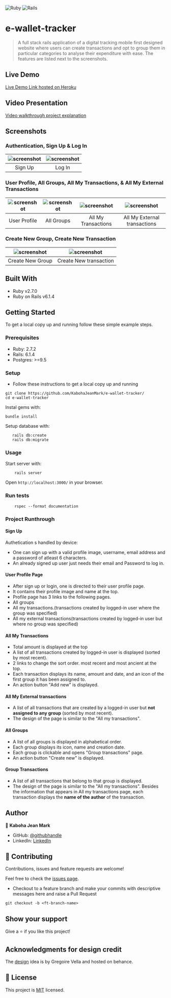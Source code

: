 <img alt="Ruby" src="https://img.shields.io/badge/ruby-%23CC342D.svg?&style=for-the-badge&logo=ruby&logoColor=white"/> <img alt="Rails" src="https://img.shields.io/badge/rails%20-%23CC0000.svg?&style=for-the-badge&logo=ruby-on-rails&logoColor=white"/>

# e-wallet-tracker 

> A full stack rails application of a digital tracking mobile first designed website where users can create transactions and opt to group them in particular categories to analyse their expenditure with ease. The features are listed next to the screenshots.

## Live Demo

[Live Demo Link hosted on Heroku](https://limitless-plains-58858.herokuapp.com/)

## Video Presentation
[Video walkthrough project explanation](https://www.loom.com/share/9b33e948c1784999905dedf57af0e06e)

## Screenshots

### Authentication, Sign Up & Log In

| ![screenshot](app/assets/images/signup.png) |![screenshot](app/assets/images/login.png) |
|:---:|:---:|
| Sign Up | Log In |

### User Profile, All Groups, All My Transactions, & All My External Transactions

| ![screenshot](app/assets/images/profile.png) |![screenshot](app/assets/images/all-groups.png) | ![screenshot](app/assets/images/my_transactions.png) |![screenshot](app/assets/images/my_ext_transactions.png) |
|:---:|:---:|:---:|:---:|
| User Profile | All Groups | All My Transactions | All My External transactions |

### Create New Group, Create New Transaction

| ![screenshot](app/assets/images/new-group.png) |![screenshot](app/assets/images/new-transaction.png) |
|:---:|:---:|
| Create New Group | Create New transaction |


## Built With

- Ruby v2.7.0
- Ruby on Rails v6.1.4

## Getting Started

To get a local copy up and running follow these simple example steps.

### Prerequisites

- Ruby: 2.7.2
- Rails: 6.1.4
- Postgres: >=9.5

### Setup

- Follow these instructions to get a local copy up and running
```
git clone https://github.com/KabohaJeanMark/e-wallet-tracker/
cd e-wallet-tracker
```
Instal gems with:

```
bundle install
```

Setup database with:

```
   rails db:create
   rails db:migrate
```

### Usage

Start server with:

```
    rails server
```

Open `http://localhost:3000/` in your browser.

### Run tests

```
    rspec --format documentation
```

### Project Runthrough
#### Sign Up
Authetication s handled by device:

- One can sign up with a valid profile image, username, email address and a password of atleast 6 characters.
- An already signed up user just needs their email and Password to log in.

#### User Profile Page
- After sign up or login, one is directed to their user profile page.
- It contains their profile image and name at the top.
- Profile page has 3 links to the following pages.
- All groups
- All my transactions.(transactions created by logged-in user where the group was specified)
- All my external transactions(transactions created by logged-in user but where no group was specified)

#### All My Transactions
- Total amount is displayed at the top
- A list of all transactions created by logged-in user is displayed (sorted by most recent).
- 2 links to change the sort order. most recent and most ancient at the top.
- Each transaction displays its name, amount and date, and an icon of the first group it has been assigned to.
- An action button "Add new" is displayed.

#### All My External transactions
- A list of all transactions that are created by a logged-in user but **not assigned to any group** (sorted by most recent).
- The design of the page is similar to the "All my transactions".

#### All Groups
- A list of all groups is displayed in alphabetical order.
- Each group displays its icon, name and creation date.
- Each group is clickable and opens "Group transactions" page.
- An action button "Create new" is displayed.

#### Group Transactions
- A list of all transactions that belong to that group is displayed.
- The design of the page is similar to the "All my transactions". Besides the information that appears in All my transactions page, each transaction displays the **name of the author** of the transaction.

## Author

👤 **Kaboha Jean Mark**

- GitHub: [@githubhandle](https://github.com/KabohaJeanMark)
- LinkedIn: [LinkedIn](https://www.linkedin.com/in/jean-mark-kaboha-software-engineer/)

## 🤝 Contributing

Contributions, issues and feature requests are welcome!

Feel free to check the [issues page](https://github.com/KabohaJeanMark/e-wallet-tracker/issues/).

- Checkout to a feature branch and make your commits with descriptive messages here and raise a Pull Request
```
git checkout -b <ft-branch-name>
```

## Show your support

Give a ⭐️ if you like this project!

## Acknowledgments for design credit

The [design](https://www.behance.net/gallery/19759151/Snapscan-iOs-design-and-branding?tracking_source=) idea is by Gregoire Vella and hosted on behance.

## 📝 License

This project is [MIT](./LICENSE) licensed.

